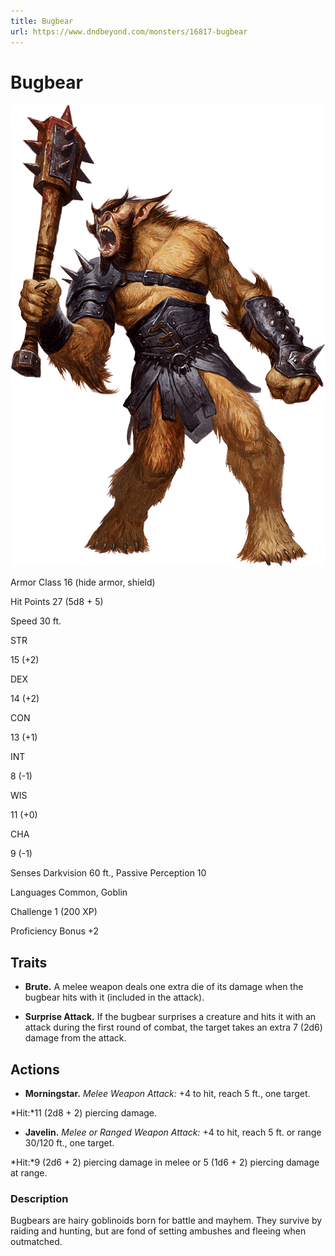 ```yaml
---
title: Bugbear
url: https://www.dndbeyond.com/monsters/16817-bugbear
---
```


# Bugbear

![Bugbear](bugbear.png)

Armor Class
16
(hide armor, shield)

Hit Points
27
(5d8 + 5)

Speed
30 ft.

STR

15
(+2)

DEX

14
(+2)

CON

13
(+1)

INT

8
(-1)

WIS

11
(+0)

CHA

9
(-1)

Senses
Darkvision 60 ft., Passive Perception 10

Languages
Common, Goblin

Challenge
1 (200 XP)

Proficiency Bonus
+2

## Traits

* **Brute.** A melee weapon deals one extra die of its damage when the bugbear hits with it (included in the attack).

* **Surprise Attack.** If the bugbear surprises a creature and hits it with an attack during the first round of combat, the target takes an extra 7 (2d6) damage from the attack.

## Actions

* **Morningstar.** *Melee Weapon Attack:* +4 to hit, reach 5 ft., one target.

*Hit:*11 (2d8 + 2) piercing damage.

* **Javelin.** *Melee or Ranged Weapon Attack:* +4 to hit, reach 5 ft. or range 30/120 ft., one target.

*Hit:*9 (2d6 + 2) piercing damage in melee or 5 (1d6 + 2) piercing damage at range.

### Description

Bugbears are hairy goblinoids born for battle and mayhem. They survive by raiding and hunting, but are fond of setting ambushes and fleeing when outmatched.